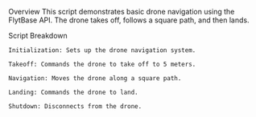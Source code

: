 Overview
This script demonstrates basic drone navigation using the FlytBase API. The drone takes off, follows a square path, and then lands.

Script Breakdown

    Initialization: Sets up the drone navigation system.
    
    Takeoff: Commands the drone to take off to 5 meters.
    
    Navigation: Moves the drone along a square path.
    
    Landing: Commands the drone to land.
    
    Shutdown: Disconnects from the drone.
